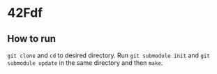 # 42Fdf

## How to run
`git clone` and `cd` to desired directory. Run `git submodule init` and `git submodule update` in the same directory and then `make`.
